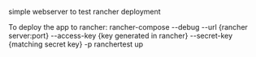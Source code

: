 simple webserver to test rancher deployment

To deploy the app to rancher:
rancher-compose --debug  --url {rancher server:port} --access-key {key generated in rancher} --secret-key {matching secret key} -p ranchertest up

